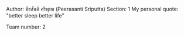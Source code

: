Author: พีรสันติ ศรีพุทธ (Peerasanti Sriputta)
Section: 1
My personal quote: "better sleep better life"

Team number: 2